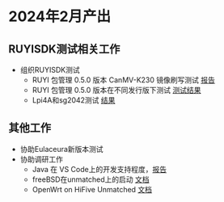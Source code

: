 # 2024年2月产出
## RUYISDK测试相关工作
- 组织RUYISDK测试
  - RUYI 包管理 0.5.0 版本 CanMV-K230 镜像刷写测试 [报告](https://gitee.com/yunxiangluo/ruyisdk-test/blob/master/20240224/RUYI_%E5%8C%85%E7%AE%A1%E7%90%86_0.5.0_%E7%89%88%E6%9C%AC_CanMV-K230_%E9%95%9C%E5%83%8F%E5%88%B7%E5%86%99%E6%B5%8B%E8%AF%95%E7%BB%93%E6%9E%9C.md)
  - RUYI 包管理 0.5.0 版本在不同发行版下测试  [测试结果](https://gitee.com/yunxiangluo/ruyisdk-test/pulls/16)
  - Lpi4A和sg2042测试 [结果](https://gitee.com/yunxiangluo/ruyisdk-test/pulls/17)

## 其他工作
- 协助Eulaceura新版本测试
- 协助调研工作
  - Java 在 VS Code上的开发支持程度，[报告](https://github.com/KotorinMinami/plct-working/blob/main/RUYI/IDE/Java/speech.md)
  - freeBSD在unmatched上的启动 [文档](https://github.com/KotorinMinami/plct-working/blob/main/RUYI/borad/unmatch-freeBSD.md)
  - OpenWrt on HiFive Unmatched [文档](https://github.com/Pagerd/PLCT/blob/main/Report/week/week33/OpenWrt.md)
